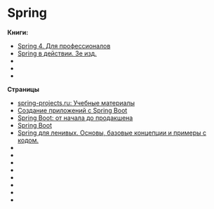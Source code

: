# Spring

**Книги:**
- [Spring 4. Для профессионалов](https://www.goodreads.com/book/show/40928686-spring-4-dlia-professionalov)
- [Spring в действии. 3е изд.](https://www.goodreads.com/book/show/40375461-spring)
- []()
- []()
- []()

**Страницы**
- [spring-projects.ru: Учебные материалы](http://spring-projects.ru/guides/)
- [Создание приложений с Spring Boot](http://spring-projects.ru/guides/spring-boot/)
- [Spring Boot: от начала до продакшена](https://habr.com/post/257223/)
- [Spring Boot](https://start.spring.io/) 
- [Spring для ленивых. Основы, базовые концепции и примеры с кодом.](https://javarush.ru/groups/posts/476-spring-dlja-lenivihkh-osnovih-bazovihe-koncepcii-i-primerih-s-kodom-chastjh-1)
- []()
- []()
- []()
- []()
- []()
- []()
- []()
- []()
